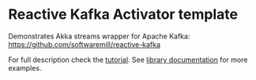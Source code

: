 Reactive Kafka Activator template
===============================

Demonstrates Akka streams wrapper for Apache Kafka: https://github.com/softwaremill/reactive-kafka

For full description check the [tutorial](https://www.typesafe.com/activator/template/reactive-kafka-scala).
See [library documentation](http://doc.akka.io/docs/akka-stream-kafka/current/home.html) for more examples.